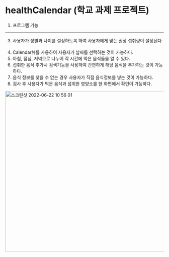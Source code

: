 # healthCalendar (학교 과제 프로젝트)

1. 프로그램 기능
---------------


3) 사용자가 성별과 나이를 설정하도록 하여 사용자에게 맞는 권장 섭취량이 설정된다.
 
2) Calendar뷰를 사용하여 사용자가 날짜를 선택하는 것이 가능하다.
 
3) 아침, 점심, 저녁으로 나누어 각 시간에 먹은 음식들을 알 수 있다.
 
4) 섭취한 음식 추가시 검색기능을 사용하여 간편하게 해당 음식을 추가하는 것이 가능하다.
 
5) 음식 정보를 찾을 수 없는 경우 사용자가 직접 음식정보를 넣는 것이 가능하다.
 
6) 검사 후 사용자가 먹은 음식과 섭취한 영양소를 한 화면에서 확인이 가능하다.

<img width="511" alt="스크린샷 2022-06-22 10 56 01" src="https://user-images.githubusercontent.com/87348209/174926726-abba2147-4d19-468a-bad6-c051bff0ee94.png">
